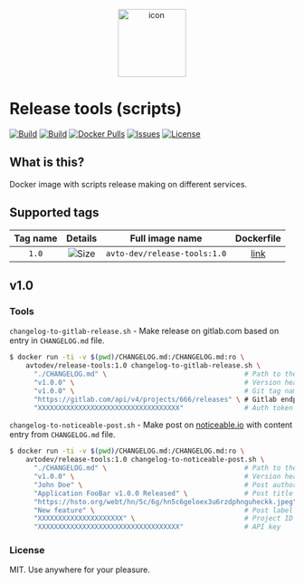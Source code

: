 <p align="center">
 <img src="https://hsto.org/webt/kn/zm/ef/knzmeflejqqdsssb_uyg6_pzoio.png" width="120" alt="icon">
</p>

# Release tools (scripts)

[![Build][badge_automated]][link_hub]
[![Build][badge_build]][link_hub]
[![Docker Pulls][badge_pulls]][link_hub]
[![Issues][badge_issues]][link_issues]
[![License][badge_license]][link_license]

## What is this?

Docker image with scripts release making on different services.

## Supported tags

Tag name | Details                 | Full image name              | Dockerfile
:------: | :---------------------: | :--------------------------: | :--------:
`1.0`    | ![Size][badge_size_1_0] | `avto-dev/release-tools:1.0` | [link][dockerfile_1_0]

[badge_size_1_0]:https://images.microbadger.com/badges/image/512k/filebeat-udp-to-elastic:1.0.svg
[dockerfile_1_0]:https://github.com/512k/filebeat-udp-to-elastic-docker/blob/image-1.0/Dockerfile

## v1.0

### Tools

`changelog-to-gitlab-release.sh` - Make release on gitlab.com based on entry in `CHANGELOG.md` file.

```bash
$ docker run -ti -v $(pwd)/CHANGELOG.md:/CHANGELOG.md:ro \
    avtodev/release-tools:1.0 changelog-to-gitlab-release.sh \
      "./CHANGELOG.md" \                                  # Path to the CHANGELOG.md
      "v1.0.0" \                                          # Version header (for getting content from CHANGELOG.md)
      "v1.0.0" \                                          # Git tag name (must exists on target reporitory/project)
      "https://gitlab.com/api/v4/projects/666/releases" \ # Gitlab endpoint API uri
      "XXXXXXXXXXXXXXXXXXXXXXXXXXXXXXXXXXX"               # Auth token
```

`changelog-to-noticeable-post.sh` - Make post on [noticeable.io][noticeable_io] with content entry from `CHANGELOG.md` file.

```bash
$ docker run -ti -v $(pwd)/CHANGELOG.md:/CHANGELOG.md:ro \
    avtodev/release-tools:1.0 changelog-to-noticeable-post.sh \
      "./CHANGELOG.md" \                                  # Path to the CHANGELOG.md
      "v1.0.0" \                                          # Version header (for getting content from CHANGELOG.md)
      "John Doe" \                                        # Post author name
      "Application FooBar v1.0.0 Released" \              # Post title
      "https://hsto.org/webt/hn/5c/6g/hn5c6geloex3u6rzdphnguheckk.jpeg" \ # Featured image URI
      "New feature" \                                     # Post label name
      "XXXXXXXXXXXXXXXXXXXXX" \                           # Project ID
      "XXXXXXXXXXXXXXXXXXXXXXXXXXXXXXXXXXX"               # API key
```

### License

MIT. Use anywhere for your pleasure.

[noticeable_io]:https://noticeable.io
[badge_automated]:https://img.shields.io/docker/cloud/automated/512k/filebeat-udp-to-elastic.svg?style=flat-square&maxAge=30
[badge_pulls]:https://img.shields.io/docker/pulls/512k/filebeat-udp-to-elastic.svg?style=flat-square&maxAge=30
[badge_issues]:https://img.shields.io/github/issues/512k/filebeat-udp-to-elastic-docker.svg?style=flat-square&maxAge=30
[badge_build]:https://img.shields.io/docker/cloud/build/512k/filebeat-udp-to-elastic.svg?style=flat-square&maxAge=30
[badge_license]:https://img.shields.io/github/license/512k/filebeat-udp-to-elastic-docker.svg?style=flat-square&maxAge=30
[link_hub]:https://hub.docker.com/r/512k/filebeat-udp-to-elastic/
[link_license]:https://github.com/512k/filebeat-udp-to-elastic-docker/blob/master/LICENSE
[link_issues]:https://github.com/512k/filebeat-udp-to-elastic-docker/issues
[filebeat]:https://www.elastic.co/products/beats/filebeat
